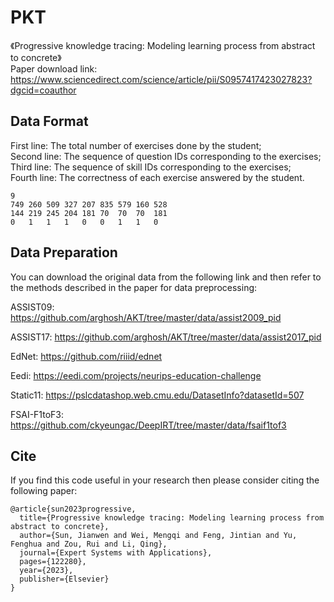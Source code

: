 # PKT
《Progressive knowledge tracing: Modeling learning process from abstract to concrete》  
Paper download link: https://www.sciencedirect.com/science/article/pii/S0957417423027823?dgcid=coauthor

## Data Format
First line: The total number of exercises done by the student;  
Second line: The sequence of question IDs corresponding to the exercises;  
Third line: The sequence of skill IDs corresponding to the exercises;  
Fourth line: The correctness of each exercise answered by the student.

```
9								
749	260	509	327	207	835	579	160	528
144	219	245	204	181	70	70	70	181
0	1	1	1	0	0	1	1	0
```


## Data Preparation
You can download the original data from the following link and then refer to the methods described in the paper for data preprocessing:  

ASSIST09: https://github.com/arghosh/AKT/tree/master/data/assist2009_pid  

ASSIST17: https://github.com/arghosh/AKT/tree/master/data/assist2017_pid  

EdNet: https://github.com/riiid/ednet  

Eedi: https://eedi.com/projects/neurips-education-challenge  

Static11: https://pslcdatashop.web.cmu.edu/DatasetInfo?datasetId=507  

FSAI-F1toF3: https://github.com/ckyeungac/DeepIRT/tree/master/data/fsaif1tof3

## Cite
If you find this code useful in your research then please consider citing the following paper:  
```
@article{sun2023progressive,
  title={Progressive knowledge tracing: Modeling learning process from abstract to concrete},
  author={Sun, Jianwen and Wei, Mengqi and Feng, Jintian and Yu, Fenghua and Zou, Rui and Li, Qing},
  journal={Expert Systems with Applications},
  pages={122280},
  year={2023},
  publisher={Elsevier}
}
```
